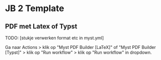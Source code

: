 # JB 2 Template

## PDF met Latex of Typst 

TODO: [stukje verwerken format etc in myst.yml]

Ga naar Actions > klik op "Myst PDF Builder [LaTeX]" of "Myst PDF Builder [Typst]" > klik op "Run workflow" > klik op "Run workflow" in dropdown.
